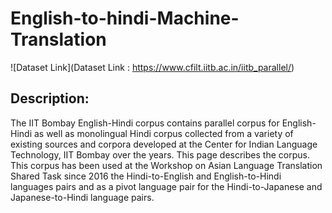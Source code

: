 # English-to-hindi-Machine-Translation
![Dataset Link](Dataset Link : https://www.cfilt.iitb.ac.in/iitb_parallel/)


## Description: 
The IIT Bombay English-Hindi corpus contains parallel corpus for English-Hindi as well as monolingual Hindi corpus collected from a variety of existing sources and corpora developed at the Center for Indian Language Technology, IIT Bombay over the years. This page describes the corpus. This corpus has been used at the Workshop on Asian Language Translation Shared Task since 2016 the Hindi-to-English and English-to-Hindi languages pairs and as a pivot language pair for the Hindi-to-Japanese and Japanese-to-Hindi language pairs.
